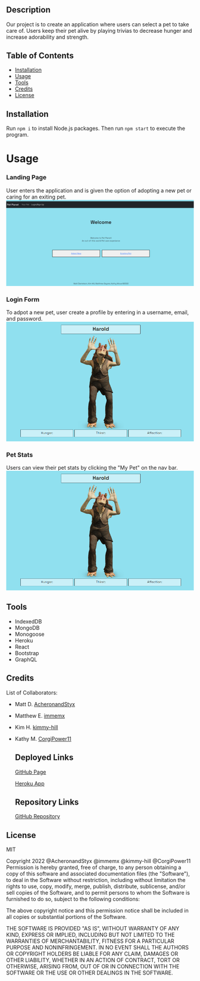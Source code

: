 # <Pet-Plant>

## Description

Our project is to create an application where users can select a pet to take care of. Users keep their pet alive by playing trivias to decrease hunger and increase adorability and strength.

## Table of Contents

- [Installation](#installation)
- [Usage](#usage)
- [Tools](#Tools)
- [Credits](#credits)
- [License](#license)

## Installation

Run `npm i` to install Node.js packages. Then run `npm start` to execute the program.

# Usage

### Landing Page

User enters the application and is given the option of adopting a new pet or caring for an exiting pet.
![Landing Page](client\src\assets\img\landing-page.PNG)

### Login Form
To adpot a new pet, user create a profile by entering in a username, email, and password.
![Sign Up Form](client\src\assets\img\user-pet-profile.PNG)

### Pet Stats

Users can view their pet stats by clicking the "My Pet" on the nav bar.
![Pet Stats](client\src\assets\img\user-pet-profile.PNG)

## Tools
- IndexedDB
- MongoDB
- Monogoose
- Heroku
- React
- Bootstrap
- GraphQL

## Credits

List of Collaborators:
<br />
- Matt D. [AcheronandStyx](https://github.com/AcheronandStyx)
- Matthew E. [immemx](https://github.com/immemx)
- Kim H. [kimmy-hill](https://github.com/kimmy-hill)
- Kathy M. [CorgiPower11](https://github.com/CorgiPower11)

  ## Deployed Links
  [GitHub Page](https://github.com/AcheronandStyx/pet-planet)

  [Heroku App]()

  ## Repository Links
  [GitHub Repository](https://github.com/AcheronandStyx/pet-planet)

## License

MIT

Copyright 2022 @AcheronandStyx @immemx @kimmy-hill @CorgiPower11
Permission is hereby granted, free of charge, to any person obtaining a copy of this software and associated documentation files (the "Software"), to deal in the Software without restriction, including without limitation the rights to use, copy, modify, merge, publish, distribute, sublicense, and/or sell copies of the Software, and to permit persons to whom the Software is furnished to do so, subject to the following conditions:

The above copyright notice and this permission notice shall be included in all copies or substantial portions of the Software.

THE SOFTWARE IS PROVIDED "AS IS", WITHOUT WARRANTY OF ANY KIND, EXPRESS OR IMPLIED, INCLUDING BUT NOT LIMITED TO THE WARRANTIES OF MERCHANTABILITY, FITNESS FOR A PARTICULAR PURPOSE AND NONINFRINGEMENT. IN NO EVENT SHALL THE AUTHORS OR COPYRIGHT HOLDERS BE LIABLE FOR ANY CLAIM, DAMAGES OR OTHER LIABILITY, WHETHER IN AN ACTION OF CONTRACT, TORT OR OTHERWISE, ARISING FROM, OUT OF OR IN CONNECTION WITH THE SOFTWARE OR THE USE OR OTHER DEALINGS IN THE SOFTWARE. 
